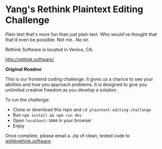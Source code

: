 # Yang's Rethink Plaintext Editing Challenge

Plain text that's more fun than just plain text. Who would've thought that that'd even be possible. Not me.. No sir. 

Rethink Software is located in Venice, CA.

http://rethink.software/

***Original Readme***

This is our frontend coding challenge. It gives us a chance to see your abilities and how you approach problems. It is designed to give you unlimited creative freedom as you develop a solution.

To run the challenge:
- Clone or download this repo and `cd plaintext-editing-challenge`
- Run `npm install && npm run dev`
- Open `localhost:3000` in your browser
- Enjoy

Once complete, please email a .zip of clean, tested code to will@rethink.software.
